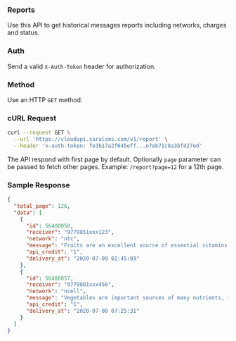 ### Reports
Use this API to get historical messages reports including networks, charges and status.

### Auth
Send a valid `X-Auth-Token` header for authorization.

### Method
Use an HTTP `GET` method.

### cURL Request
```bash
curl --request GET \
  --url 'https://cloudapi.saralsms.com/v1/report' \
  --header 'x-auth-token: fe3b17a2f645eff...e7eb71c8a3bfd27ed'
```
The API respond with first page by default. Optionally `page` parameter can be passed to fetch other pages. Example: `/report?page=12` for a 12th page.

### Sample Response
```json
{
  "total_page": 126,
  "data": [
    {
      "id": 56480058,
      "receiver": "9779851xxx123",
      "network": "ntc",
      "message": "Fruits are an excellent source of essential vitamins and minerals.",
      "api_credit": "1",
      "delivery_at": "2020-07-09 01:45:09"
    },
    {
      "id": 56480057,
      "receiver": "9779801xxx456",
      "network": "ncell",
      "message": "Vegetables are important sources of many nutrients, including potassium, dietary fiber.",
      "api_credit": "1",
      "delivery_at": "2020-07-08 07:25:31"
    }
  ]
}
```